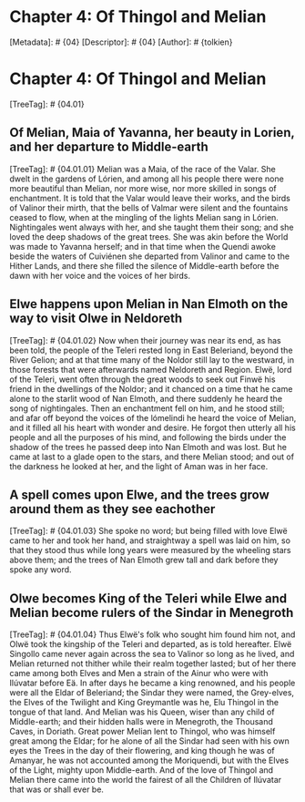 # Chapter 4: Of Thingol and Melian
[Metadata]: # {04}
[Descriptor]: # {04}
[Author]: # {tolkien}
# Chapter 4: Of Thingol and Melian
[TreeTag]: # {04.01}
## Of Melian, Maia of Yavanna, her beauty in Lorien, and her departure to Middle-earth
[TreeTag]: # {04.01.01}
Melian was a Maia, of the race of the Valar. She dwelt in the gardens of
Lórien, and among all his people there were none more beautiful than Melian,
nor more wise, nor more skilled in songs of enchantment. It is told that the
Valar would leave their works, and the birds of Valinor their mirth, that the
bells of Valmar were silent and the fountains ceased to flow, when at the
mingling of the lights Melian sang in Lórien. Nightingales went always with
her, and she taught them their song; and she loved the deep shadows of the
great trees. She was akin before the World was made to Yavanna herself; and in
that time when the Quendi awoke beside the waters of Cuiviénen she departed
from Valinor and came to the Hither Lands, and there she filled the silence of
Middle-earth before the dawn with her voice and the voices of her birds.

## Elwe happens upon Melian in Nan Elmoth on the way to visit Olwe in Neldoreth
[TreeTag]: # {04.01.02}
Now when their journey was near its end, as has been told, the people of the
Teleri rested long in East Beleriand, beyond the River Gelion; and at that time
many of the Noldor still lay to the westward, in those forests that were
afterwards named Neldoreth and Region. Elwë, lord of the Teleri, went often
through the great woods to seek out Finwë his friend in the dwellings of the
Noldor; and it chanced on a time that he came alone to the starlit wood of Nan
Elmoth, and there suddenly he heard the song of nightingales. Then an
enchantment fell on him, and he stood still; and afar off beyond the voices of
the lómelindi he heard the voice of Melian, and it filled all his heart with
wonder and desire. He forgot then utterly all his people and all the purposes
of his mind, and following the birds under the shadow of the trees he passed
deep into Nan Elmoth and was lost. But he came at last to a glade open to the
stars, and there Melian stood; and out of the darkness he looked at her, and
the light of Aman was in her face.

## A spell comes upon Elwe, and the trees grow around them as they see eachother
[TreeTag]: # {04.01.03}
She spoke no word; but being filled with love Elwë came to her and took her
hand, and straightway a spell was laid on him, so that they stood thus while
long years were measured by the wheeling stars above them; and the trees of Nan
Elmoth grew tall and dark before they spoke any word.

## Olwe becomes King of the Teleri while Elwe and Melian become rulers of the Sindar in Menegroth
[TreeTag]: # {04.01.04}
Thus Elwë's folk who sought him found him not, and Olwë took the kingship of
the Teleri and departed, as is told hereafter. Elwë Singollo came never again
across the sea to Valinor so long as he lived, and Melian returned not thither
while their realm together lasted; but of her there came among both Elves and
Men a strain of the Ainur who were with Ilúvatar before Eä. In after days he
became a king renowned, and his people were all the Eldar of Beleriand; the
Sindar they were named, the Grey-elves, the Elves of the Twilight and King
Greymantle was he, Elu Thingol in the tongue of that land. And Melian was his
Queen, wiser than any child of Middle-earth; and their hidden halls were in
Menegroth, the Thousand Caves, in Doriath. Great power Melian lent to Thingol,
who was himself great among the Eldar; for he alone of all the Sindar had seen
with his own eyes the Trees in the day of their flowering, and king though he
was of Amanyar, he was not accounted among the Moriquendi, but with the Elves
of the Light, mighty upon Middle-earth. And of the love of Thingol and Melian
there came into the world the fairest of all the Children of Ilúvatar that was
or shall ever be.

